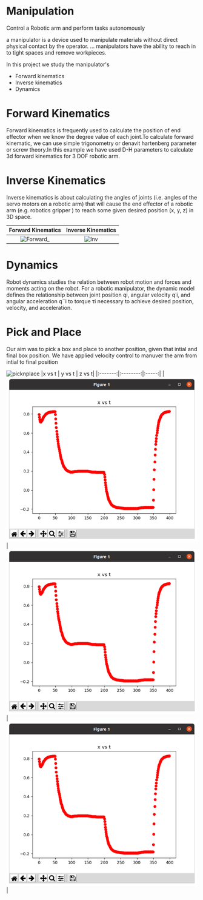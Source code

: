 # Manipulation 
Control a Robotic arm and perform tasks autonomously


 a manipulator is a device used to manipulate materials without direct physical contact by the operator. ... manipulators have the ability to reach in to tight spaces and remove workpieces.
 
 In this project we study the manipulator's 
 
 - Forward kinematics 
 - Inverse kinematics 
 - Dynamics

# Forward Kinematics

 Forward kinematics is frequently used to calculate the position of end effector when we know the degree value of each joint.To calculate forward kinematic, we can use simple trigonometry or denavit hartenberg parameter or screw theory.In this example we have used D-H parameters to calculate 3d forward kinematics for 3 DOF robotic arm.


 # Inverse Kinematics 
   Inverse kinematics is about calculating the angles of joints (i.e. angles of the servo motors on a robotic arm) that will cause the end effector of a robotic arm (e.g. robotics gripper ) to reach some given desired position (x, y, z) in 3D space. 
   
|Forward Kinematics   | Inverse Kinematics   |
|:-------------------:|:--------------------:|
|![Forward_](https://user-images.githubusercontent.com/70883690/118961286-ca3f5500-b981-11eb-9077-21a34d389091.gif)|![Inv](https://user-images.githubusercontent.com/70883690/118954284-3c606b80-b97b-11eb-867e-dd71b803e61b.gif)|
   

# Dynamics
  Robot dynamics studies the relation between robot motion and forces and moments acting on the robot. For a robotic manipulator, the dynamic model defines the relationship between joint position qi, angular velocity q˙i, and angular acceleration q¨i to torque τi necessary to achieve desired position, velocity, and acceleration.
  
 # Pick and Place
  Our aim was to pick a box and place to another position, given that intial and final box position. We have applied velocity control to manuver the arm from intial to final position
  
 ![picknplace](https://github.com/IvLabs/manipulation/blob/main/pick_place_Results/pick-place.gif)
|x vs t   | y vs t   | z vs t|
|:-------:|:--------:|:-----:|
|![](/pick_place_Results/x_vs_t.png)|![](/pick_place_Results/x_vs_t.png)|![](/pick_place_Results/x_vs_t.png)|

 
 
